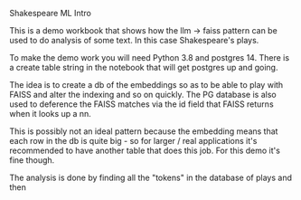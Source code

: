 Shakespeare ML Intro 

This is a demo workbook that shows how the llm -> faiss pattern can be used to do analysis of some text. In this case Shakespeare's plays. 

To make the demo work you will need Python 3.8 and postgres 14. There is a create table string in the notebook that will get postgres up and going. 

The idea is to create a db of the embeddings so as to be able to play with FAISS and alter the indexing and so on quickly. The PG database is also used to deference the FAISS matches via the id field that FAISS returns when it looks up a nn. 

This is possibly not an ideal pattern because the embedding means that each row in the db is quite big - so for larger / real applications it's recommended to have another table that does this job. For this demo it's fine though. 

The analysis is done by finding all the "tokens" in the database of plays and then 
